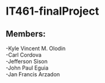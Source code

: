 # IT461-finalProject

## Members:
-Kyle Vincent M. Olodin <br>
-Carl Cordova<br>
-Jefferson Sison<br>
-John Paul Eguia<br>
-Jan Francis Arzadon
